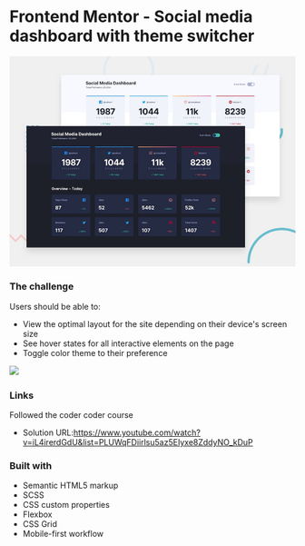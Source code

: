 # Frontend Mentor - Social media dashboard with theme switcher

![Design preview for the Social media dashboard with theme switcher coding challenge](./design/desktop-preview.jpg)

### The challenge

Users should be able to:

- View the optimal layout for the site depending on their device's screen size
- See hover states for all interactive elements on the page
- Toggle color theme to their preference

![](./screenshot.jpg)

### Links

Followed the coder coder course

- Solution URL:https://www.youtube.com/watch?v=iL4irerdGdU&list=PLUWqFDiirlsu5az5EIyxe8ZddyNO_kDuP

### Built with

- Semantic HTML5 markup
- SCSS
- CSS custom properties
- Flexbox
- CSS Grid
- Mobile-first workflow
